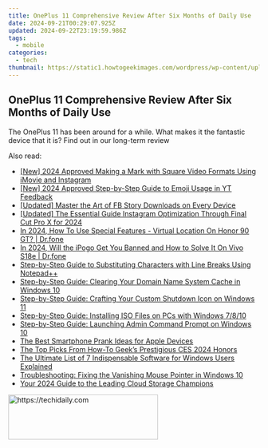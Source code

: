 ```yaml
---
title: OnePlus 11 Comprehensive Review After Six Months of Daily Use
date: 2024-09-21T00:29:07.925Z
updated: 2024-09-22T23:19:59.986Z
tags:
  - mobile
categories:
  - tech
thumbnail: https://static1.howtogeekimages.com/wordpress/wp-content/uploads/2024/08/oneplus-11-long-term-review-thumbnail.jpg
---
```


## OnePlus 11 Comprehensive Review After Six Months of Daily Use

The OnePlus 11 has been around for a while. What makes it the fantastic device that it is? Find out in our long-term review

<ins class="adsbygoogle"
     style="display:block"
     data-ad-format="autorelaxed"
     data-ad-client="ca-pub-7571918770474297"
     data-ad-slot="1223367746"></ins>

<ins class="adsbygoogle"
     style="display:block"
     data-ad-client="ca-pub-7571918770474297"
     data-ad-slot="8358498916"
     data-ad-format="auto"
     data-full-width-responsive="true"></ins>

<span class="atpl-alsoreadstyle">Also read:</span>
<div><ul>
<li><a href="https://instagram-video-files.techidaily.com/new-2024-approved-making-a-mark-with-square-video-formats-using-imovie-and-instagram/"><u>[New] 2024 Approved Making a Mark with Square Video Formats Using iMovie and Instagram</u></a></li>
<li><a href="https://youtube-docs.techidaily.com/024-approved-step-by-step-guide-to-emoji-usage-in-yt-feedback/"><u>[New] 2024 Approved Step-by-Step Guide to Emoji Usage in YT Feedback</u></a></li>
<li><a href="https://facebook-video-recording.techidaily.com/updated-master-the-art-of-fb-story-downloads-on-every-device/"><u>[Updated] Master the Art of FB Story Downloads on Every Device</u></a></li>
<li><a href="https://instagram-video-recordings.techidaily.com/updated-the-essential-guide-instagram-optimization-through-final-cut-pro-x-for-2024/"><u>[Updated] The Essential Guide Instagram Optimization Through Final Cut Pro X for 2024</u></a></li>
<li><a href="https://phone-solutions.techidaily.com/in-2024-how-to-use-special-features-virtual-location-on-honor-90-gt-drfone-by-drfone-virtual-android/"><u>In 2024, How To Use Special Features - Virtual Location On Honor 90 GT? | Dr.fone</u></a></li>
<li><a href="https://phone-solutions.techidaily.com/in-2024-will-the-ipogo-get-you-banned-and-how-to-solve-it-on-vivo-s18e-drfone-by-drfone-virtual-android/"><u>In 2024, Will the iPogo Get You Banned and How to Solve It On Vivo S18e | Dr.fone</u></a></li>
<li><a href="https://some-skills.techidaily.com/step-by-step-guide-to-substituting-characters-with-line-breaks-using-notepadplusplus/"><u>Step-by-Step Guide to Substituting Characters with Line Breaks Using Notepad++</u></a></li>
<li><a href="https://some-skills.techidaily.com/step-by-step-guide-clearing-your-domain-name-system-cache-in-windows-10/"><u>Step-by-Step Guide: Clearing Your Domain Name System Cache in Windows 10</u></a></li>
<li><a href="https://some-skills.techidaily.com/step-by-step-guide-crafting-your-custom-shutdown-icon-on-windows-11/"><u>Step-by-Step Guide: Crafting Your Custom Shutdown Icon on Windows 11</u></a></li>
<li><a href="https://some-skills.techidaily.com/step-by-step-guide-installing-iso-files-on-pcs-with-windows-7810/"><u>Step-by-Step Guide: Installing ISO Files on PCs with Windows 7/8/10</u></a></li>
<li><a href="https://some-skills.techidaily.com/step-by-step-guide-launching-admin-command-prompt-on-windows-10/"><u>Step-by-Step Guide: Launching Admin Command Prompt on Windows 10</u></a></li>
<li><a href="https://techtrends.techidaily.com/the-best-smartphone-prank-ideas-for-apple-devices/"><u>The Best Smartphone Prank Ideas for Apple Devices</u></a></li>
<li><a href="https://some-skills.techidaily.com/the-top-picks-from-how-to-geeks-prestigious-ces-2024-honors/"><u>The Top Picks From How-To Geek’s Prestigious CES 2024 Honors</u></a></li>
<li><a href="https://some-skills.techidaily.com/the-ultimate-list-of-7-indispensable-software-for-windows-users-explained/"><u>The Ultimate List of 7 Indispensable Software for Windows Users Explained</u></a></li>
<li><a href="https://win-howtos.techidaily.com/troubleshooting-fixing-the-vanishing-mouse-pointer-in-windows-10/"><u>Troubleshooting: Fixing the Vanishing Mouse Pointer in Windows 10</u></a></li>
<li><a href="https://extra-tips.techidaily.com/your-2024-guide-to-the-leading-cloud-storage-champions/"><u>Your 2024 Guide to the Leading Cloud Storage Champions</u></a></li>
</ul></div>

<!-- affiliate ads begin -->
<a href="https://laganoo.pxf.io/c/5597632/1521325/16446" target="_top" id="1521325">
  <img src="//a.impactradius-go.com/display-ad/16446-1521325" border="0" alt="https://techidaily.com" width="300" height="90"/>
</a>
<img height="0" width="0" src="https://laganoo.pxf.io/i/5597632/1521325/16446" style="position:absolute;visibility:hidden;" border="0" />
<!-- affiliate ads end -->

